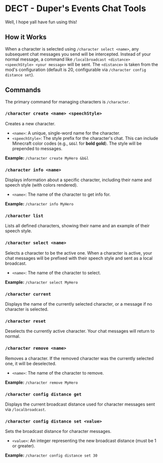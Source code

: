 # DECT - Duper's Events Chat Tools
Well, I hope yall have fun using this!

## How it Works

When a character is selected using `/character select <name>`, any subsequent chat messages you send will be intercepted. Instead of your normal message, a command like `/localbroadcast <distance> <speechStyle> <your message>` will be sent. The `<distance>` is taken from the mod's configuration (default is 20, configurable via `/character config distance set`).

## Commands

The primary command for managing characters is `/character`.

### `/character create <name> <speechStyle>`
Creates a new character.
*   `<name>`: A unique, single-word name for the character.
*   `<speechStyle>`: The style prefix for the character's chat. This can include Minecraft color codes (e.g., `&6&l` for **bold gold**). The style will be prepended to messages.

**Example:** `/character create MyHero &b&l`

### `/character info <name>`
Displays information about a specific character, including their name and speech style (with colors rendered).
*   `<name>`: The name of the character to get info for.

**Example:** `/character info MyHero`

### `/character list`
Lists all defined characters, showing their name and an example of their speech style.


### `/character select <name>`
Selects a character to be the active one. When a character is active, your chat messages will be prefixed with their speech style and sent as a local broadcast.
*   `<name>`: The name of the character to select.

**Example:** `/character select MyHero`

### `/character current`
Displays the name of the currently selected character, or a message if no character is selected.


### `/character reset`
Deselects the currently active character. Your chat messages will return to normal.


### `/character remove <name>`
Removes a character. If the removed character was the currently selected one, it will be deselected.
*   `<name>`: The name of the character to remove.

**Example:** `/character remove MyHero`

### `/character config distance get`
Displays the current broadcast distance used for character messages sent via `/localbroadcast`.


### `/character config distance set <value>`
Sets the broadcast distance for character messages.
*   `<value>`: An integer representing the new broadcast distance (must be 1 or greater).

**Example:** `/character config distance set 30`
